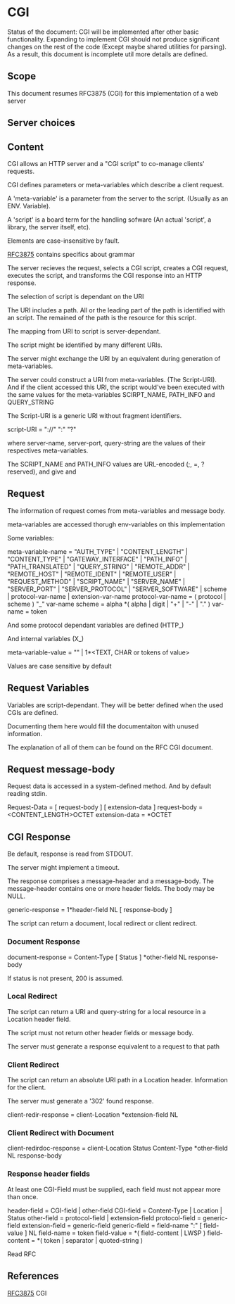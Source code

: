 # CGI

Status of the document: CGI will be implemented after other basic functionality. Expanding to implement CGI should not produce significant changes on the rest of the code (Except maybe shared utilities for parsing). As a result, this document is incomplete util more details are defined.

## Scope
This document resumes RFC3875 (CGI) for this implementation of a web server

## Server choices

## Content

CGI allows an HTTP server and a "CGI script" to co-manage clients' requests.

CGI defines parameters or meta-variables which describe a client request.

A 'meta-variable' is a parameter from the server to the script. (Usually as an ENV. Variable).

A 'script' is a board term for the handling sofware (An actual 'script', a library, the server itself, etc).

Elements are case-insensitive by fault.

[RFC3875](https://datatracker.ietf.org/doc/html/rfc3875#section-2.2) contains specifics about grammar

The server recieves the request, selects a CGI script, creates a CGI request, executes the script, and transforms the CGI response into an HTTP response.

The selection of script is dependant on the URI

The URI includes a path. All or the leading part of the path is identified with an script. The remained of the path is the resource for this script.

The mapping from URI to script is server-dependant.

The script might be identified by many different URIs.

The server might exchange the URI by an equivalent during generation of meta-variables.

The server could construct a URI from meta-variables. (The Script-URI). And if the client accessed this URI, the script would've been executed with the same values for the meta-variables SCIRPT_NAME, PATH_INFO and QUERY_STRING

The Script-URI is a generic URI without fragment identifiers.

script-URI = <scheme> "://" <server-name> ":" <server-port> <script-path> <extra-path> "?" <query-string>

where server-name, server-port, query-string are the values of their respectives meta-variables.

The SCRIPT_NAME and PATH_INFO values are URL-encoded (;, =, ? reserved), and give <script-path> and <extra-path>

## Request

The information of request comes from meta-variables and message body.

meta-variables are accessed thorugh env-variables on this implementation

Some variables:

meta-variable-name = "AUTH_TYPE" | "CONTENT_LENGTH" |
                    "CONTENT_TYPE" | "GATEWAY_INTERFACE" |
                    "PATH_INFO" | "PATH_TRANSLATED" |
                    "QUERY_STRING" | "REMOTE_ADDR" |
                    "REMOTE_HOST" | "REMOTE_IDENT" |
                    "REMOTE_USER" | "REQUEST_METHOD" |
                    "SCRIPT_NAME" | "SERVER_NAME" |
                    "SERVER_PORT" | "SERVER_PROTOCOL" |
                    "SERVER_SOFTWARE" | scheme |
                    protocol-var-name | extension-var-name
protocol-var-name  = ( protocol | scheme ) "_" var-name
scheme             = alpha *( alpha | digit | "+" | "-" | "." )
var-name           = token

And some protocol dependant variables are defined (HTTP_)

And internal variables (X_)

meta-variable-value = "" | 1*<TEXT, CHAR or tokens of value>

Values are case sensitive by default

## Request Variables

Variables are script-dependant. They will be better defined when the used CGIs are defined.

Documenting them here would fill the documentaiton with unused information.

The explanation of all of them can be found on the RFC CGI document.

## Request message-body

Request data is accessed in a system-defined method. And by default reading stdin.

Request-Data   = [ request-body ] [ extension-data ]
request-body   = <CONTENT_LENGTH>OCTET
extension-data = *OCTET

## CGI Response

Be default, response is read from STDOUT.

The server might implement a timeout.

The response comprises a message-header and a message-body. The message-header contains one or more header
fields. The body may be NULL.

generic-response = 1*header-field NL [ response-body ]

The script can return a document, local redirect or client redirect.

### Document Response

document-response = Content-Type [ Status ] *other-field NL
                    response-body

If status is not present, 200 is assumed.

### Local Redirect

The script can return a URI and query-string for a local resource in a Location header field.

The script must not return other header fields or message body.

The server must generate a response equivalent to a request to that path

### Client Redirect

The script can return an absolute URI path in a Location header. Information for the client.

The server must generate a '302' found response.

client-redir-response = client-Location *extension-field NL

### Client Redirect with Document

client-redirdoc-response = client-Location Status Content-Type
                            *other-field NL response-body

### Response header fields

At least one CGI-Field must be supplied, each field must not appear more than once.

header-field    = CGI-field | other-field
CGI-field       = Content-Type | Location | Status
other-field     = protocol-field | extension-field
protocol-field  = generic-field
extension-field = generic-field
generic-field   = field-name ":" [ field-value ] NL
field-name      = token
field-value     = *( field-content | LWSP )
field-content   = *( token | separator | quoted-string )

Read RFC

## References

[RFC3875](https://datatracker.ietf.org/doc/html/rfc3875) CGI